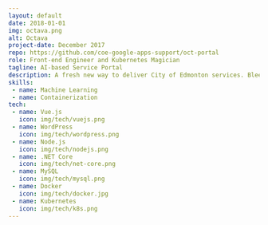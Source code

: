 ```yaml
---
layout: default
date: 2018-01-01
img: octava.png
alt: Octava
project-date: December 2017
repo: https://github.com/coe-google-apps-support/oct-portal
role: Front-end Engineer and Kubernetes Magician
tagline: AI-based Service Portal
description: A fresh new way to deliver City of Edmonton services. Bleeding-edge technologies are used to deliver optimal user experience. Docker, Kubernetes, Vue.js, .NET Core, DialogFlow and Natural Language Processing come together to deliver a new chat bot focused service experience.
skills:
 - name: Machine Learning
 - name: Containerization
tech:
 - name: Vue.js
   icon: img/tech/vuejs.png
 - name: WordPress
   icon: img/tech/wordpress.png
 - name: Node.js
   icon: img/tech/nodejs.png
 - name: .NET Core
   icon: img/tech/net-core.png
 - name: MySQL
   icon: img/tech/mysql.png
 - name: Docker
   icon: img/tech/docker.jpg
 - name: Kubernetes
   icon: img/tech/k8s.png
---
```

